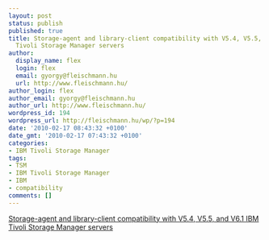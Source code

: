 ```yaml
---
layout: post
status: publish
published: true
title: Storage-agent and library-client compatibility with V5.4, V5.5, and V6.1 IBM
  Tivoli Storage Manager servers
author:
  display_name: flex
  login: flex
  email: gyorgy@fleischmann.hu
  url: http://www.fleischmann.hu/
author_login: flex
author_email: gyorgy@fleischmann.hu
author_url: http://www.fleischmann.hu/
wordpress_id: 194
wordpress_url: http://fleischmann.hu/wp/?p=194
date: '2010-02-17 08:43:32 +0100'
date_gmt: '2010-02-17 07:43:32 +0100'
categories:
- IBM Tivoli Storage Manager
tags:
- TSM
- IBM Tivoli Storage Manager
- IBM
- compatibility
comments: []
---
```

<p><a href="http://www-01.ibm.com/support/docview.wss?uid=swg27017961&myns=swgtiv&mynp=OCSSGSG7&mync=R">Storage-agent and library-client compatibility with V5.4, V5.5, and V6.1 IBM Tivoli Storage Manager servers</a></p>
